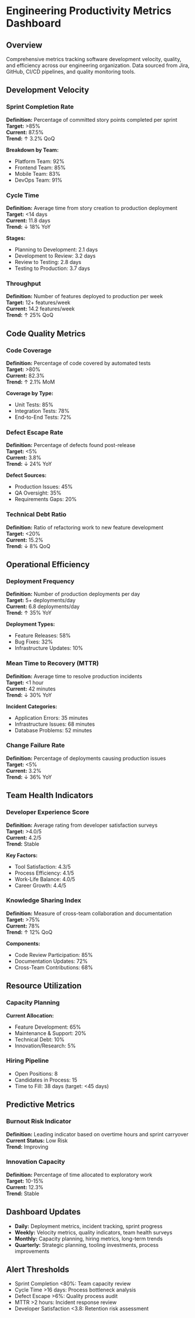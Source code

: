 # Engineering Productivity Metrics Dashboard

## Overview
Comprehensive metrics tracking software development velocity, quality, and efficiency across our engineering organization. Data sourced from Jira, GitHub, CI/CD pipelines, and quality monitoring tools.

## Development Velocity

### Sprint Completion Rate
**Definition:** Percentage of committed story points completed per sprint  
**Target:** >85%  
**Current:** 87.5%  
**Trend:** ↑ 3.2% QoQ  

**Breakdown by Team:**
- Platform Team: 92%
- Frontend Team: 85%
- Mobile Team: 83%
- DevOps Team: 91%

### Cycle Time
**Definition:** Average time from story creation to production deployment  
**Target:** <14 days  
**Current:** 11.8 days  
**Trend:** ↓ 18% YoY  

**Stages:**
- Planning to Development: 2.1 days
- Development to Review: 3.2 days
- Review to Testing: 2.8 days
- Testing to Production: 3.7 days

### Throughput
**Definition:** Number of features deployed to production per week  
**Target:** 12+ features/week  
**Current:** 14.2 features/week  
**Trend:** ↑ 25% QoQ  

## Code Quality Metrics

### Code Coverage
**Definition:** Percentage of code covered by automated tests  
**Target:** >80%  
**Current:** 82.3%  
**Trend:** ↑ 2.1% MoM  

**Coverage by Type:**
- Unit Tests: 85%
- Integration Tests: 78%
- End-to-End Tests: 72%

### Defect Escape Rate
**Definition:** Percentage of defects found post-release  
**Target:** <5%  
**Current:** 3.8%  
**Trend:** ↓ 24% YoY  

**Defect Sources:**
- Production Issues: 45%
- QA Oversight: 35%
- Requirements Gaps: 20%

### Technical Debt Ratio
**Definition:** Ratio of refactoring work to new feature development  
**Target:** <20%  
**Current:** 15.2%  
**Trend:** ↓ 8% QoQ  

## Operational Efficiency

### Deployment Frequency
**Definition:** Number of production deployments per day  
**Target:** 5+ deployments/day  
**Current:** 6.8 deployments/day  
**Trend:** ↑ 35% YoY  

**Deployment Types:**
- Feature Releases: 58%
- Bug Fixes: 32%
- Infrastructure Updates: 10%

### Mean Time to Recovery (MTTR)
**Definition:** Average time to resolve production incidents  
**Target:** <1 hour  
**Current:** 42 minutes  
**Trend:** ↓ 30% YoY  

**Incident Categories:**
- Application Errors: 35 minutes
- Infrastructure Issues: 68 minutes
- Database Problems: 52 minutes

### Change Failure Rate
**Definition:** Percentage of deployments causing production issues  
**Target:** <5%  
**Current:** 3.2%  
**Trend:** ↓ 36% YoY  

## Team Health Indicators

### Developer Experience Score
**Definition:** Average rating from developer satisfaction surveys  
**Target:** >4.0/5  
**Current:** 4.2/5  
**Trend:** Stable  

**Key Factors:**
- Tool Satisfaction: 4.3/5
- Process Efficiency: 4.1/5
- Work-Life Balance: 4.0/5
- Career Growth: 4.4/5

### Knowledge Sharing Index
**Definition:** Measure of cross-team collaboration and documentation  
**Target:** >75%  
**Current:** 78%  
**Trend:** ↑ 12% QoQ  

**Components:**
- Code Review Participation: 85%
- Documentation Updates: 72%
- Cross-Team Contributions: 68%

## Resource Utilization

### Capacity Planning
**Current Allocation:**
- Feature Development: 65%
- Maintenance & Support: 20%
- Technical Debt: 10%
- Innovation/Research: 5%

### Hiring Pipeline
- Open Positions: 8
- Candidates in Process: 15
- Time to Fill: 38 days (target: <45 days)

## Predictive Metrics

### Burnout Risk Indicator
**Definition:** Leading indicator based on overtime hours and sprint carryover  
**Current Status:** Low Risk  
**Trend:** Improving  

### Innovation Capacity
**Definition:** Percentage of time allocated to exploratory work  
**Target:** 10-15%  
**Current:** 12.3%  
**Trend:** Stable  

## Dashboard Updates
- **Daily:** Deployment metrics, incident tracking, sprint progress
- **Weekly:** Velocity metrics, quality indicators, team health surveys
- **Monthly:** Capacity planning, hiring metrics, long-term trends
- **Quarterly:** Strategic planning, tooling investments, process improvements

## Alert Thresholds
- Sprint Completion <80%: Team capacity review
- Cycle Time >16 days: Process bottleneck analysis
- Defect Escape >6%: Quality process audit
- MTTR >2 hours: Incident response review
- Developer Satisfaction <3.8: Retention risk assessment